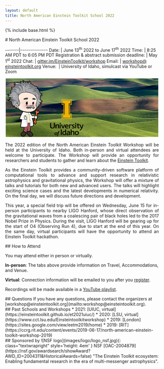 ```yaml
---
layout: default
title: North American Einstein Toolkit School 2022
---
```

{% include base.html %}
<div class="col-xs-12 col-sm-5 col-md-4" markdown="1">
# North American Einstein Toolkit School 2022

<!--<wbr> allows browsers to break a line here -->

-------|--------------
Date:  | June 13<sup>th</sup> 2022 to June 17<sup>th</sup> 2022
Time:  | 8:25 AM PDT to 6:05 PM PDT
Registration & abstract submission deadline:  | May 1<sup>st</sup> 2022
Chat:  | [gitter.im/<wbr>EinsteinToolkit/<wbr>workshop](https://gitter.im/EinsteinToolkit/workshop)
Email: | [workshop@<wbr>einsteintoolkit.<wbr>org](mailto:workshop@einsteintoolkit.org)
Venue:&nbsp;  | University of Idaho, simulcast via YouTube or Zoom

</div>

<div class="col-xs-12 col-sm-8 col-md-8">

<p style='text-align: center;'>
<img src="images/ET_UIdaho.png" alt="Giant cartoon Einstein standing in the Palouse, alongside U of Idaho logo" width="500">
</p>

<p style='text-align: justify;'>
The 2022 edition of the North American Einstein Toolkit Workshop will be
held at the University of Idaho. Both in-person and virtual attendees
are welcome to participate. The Workshop will provide an opportunity for
researchers and students to gather and learn about the
<a href="https://einsteintoolkit.org/">Einstein Toolkit</a>.
</p>

<p style='text-align: justify;'>
As the Einstein Toolkit provides a community-driven software platform of
computational tools to advance and support research in relativistic
astrophysics and gravitational physics, the Workshop will offer a
mixture of talks and tutorials for both new and advanced users. The
talks will highlight exciting science cases and the latest developments
in numerical relativity. On the final day, we will discuss future
directions and development.
</p>

<p style='text-align: justify;'>
This year, a special field trip will be offered on Wednesday, June 15 for
in-person participants to nearby LIGO Hanford, whose direct observation of the
gravitational waves from a coalescing pair of black holes led to the 2017 Nobel
Prize in Physics. During the visit, LIGO Hanford will be gearing up for the
start of O4 (Observing Run 4), due to start at the end of this year. On the same
day, virtual participants will have the opportunity to attend an Einstein
Toolkit hackathon.
</p>
</div>

<div class="col-xs-12 col-sm-6 col-md-4" markdown="1">
## How to Attend

You may attend either in person or virtually.

**In-person**: The tabs above provide information on Travel, Accommodations, and Venue.

**Virtual**: Connection information will be emailed to you after you [register](register.html).

Recordings will be made available in a
[YouTube playlist](https://www.youtube.com/watch?v=dHOfYNqALys&list=PLRxi-yB7cTGfIPyQLSNulydOAPSPHN2Hc).
</div>

<div class="col-xs-12 col-sm-6 col-md-4" markdown="1">
## Questions
If you have any questions, please contact the organizers at [workshop@einsteintoolkit.org](mailto:workshop@einsteintoolkit.org).
</div>


<div class="col-xs-12 col-sm-6 col-md-4" markdown="1">
## Past Schools and Workshops
* 2021: [UIUC, virtual](https://einsteintoolkit.github.io/et2021uiuc/)
* 2020: [LSU, virtual](https://www.cct.lsu.edu/Einsteintoolkitworkshop)
* 2019: [London](https://sites.google.com/view/eetm2019/home)
* 2019: [RIT](https://ccrg.rit.edu/content/events/2019-06-17/north-american-einstein-toolkit-workshop-2019)
</div>

<div class="col-xs-12 col-sm-6 col-md-4" markdown="1">
## Sponsored by
![NSF logo](images/logo/logo_nsf.jpg){: class="textwrapright" style='height: 4em' }
NSF [OAC-2004879](https://nsf.gov/awardsearch/showAward?AWD_ID=2004311&HistoricalAwards=false) "The Einstein Toolkit ecosystem: Enabling fundamental research in the era of multi-messenger astrophysics".
</div>
